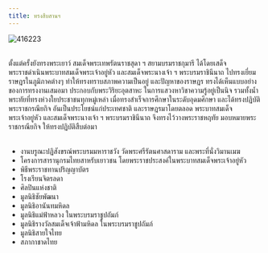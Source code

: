 ```yaml
---
title: ทรงสืบสานฯ
---
```


![416223](https://static.naewna.com/uploads/news/source/416223.jpg)
<br>
<br>

<p>ตั้งแต่ครั้งยังทรงพระเยาว์ สมเด็จพระเทพรัตนราชสุดา ฯ สยามบรมราชกุมารี ได้โดยเสด็จพระราชดำเนินพระบาทสมเด็จพระเจ้าอยู่หัว และสมเด็จพระนางเจ้า ฯ พระบรมราชินีนาถ ไปทรงเยี่ยมราษฎรในภูมิภาคต่างๆ ทำให้ทรงทราบสภาพความเป็นอยู่ และปัญหาของราษฎร ทรงได้เห็นแบบอย่างของการทรงงานเสมอมา ประกอบกับพระวิริยะอุตสาหะ ในการแสวงหาวิชาความรู้อยู่เป็นนิจ รวมทั้งน้ำพระทัยที่ทรงห่วงใยประชาชนทุกหมู่เหล่า เมื่อทรงสำเร็จการศึกษาในระดับอุดมศึกษา และได้ทรงปฏิบัติพระราชกรณียกิจ อันเป็นประโยชน์แก่ประเทศชาติ และราษฎรมาโดยตลอด พระบาทสมเด็จพระเจ้าอยู่หัว และสมเด็จพระนางเจ้า ฯ พระบรมราชินีนาถ จึงทรงไว้วางพระราชหฤทัย มอบหมายพระราชกรณียกิจ ให้ทรงปฏิบัติสืบต่อมา
<br>
<br>

<ul><li>งานบรูณะปฏิสังขรณ์พระบรมมหาราชวัง วัดพระศรีรัตนศาสดาราม และพระที่นั่งวิมานเมฆ</li>
<li>โครงการสารานุกรมไทยสาหรับเยาวชน โดยพระราชประสงค์ในพระบาทสมเด็จพระเจ้าอยู่หัว</li>
<li>พิธีพระราชทานปริญญาบัตร</li>
<li>โรงเรียนจิตรลดา</li>
<li>ศิลปินแห่งชาติ</li>
<li>มูลนิธิชัยพัฒนา</li>
<li>มูลนิธิอานันทมหิดล</li>
<li>มูลนิธิแม่ฟ้าหลวง ในพระบรมราชูปถัมภ์</li>
<li>มูลนิธิรางวัลสมเด็จเจ้าฟ้ามหิดล ในพระบรมราชูปถัมภ์</li>
<li>มูลนิธิสายใจไทย</li>
<li>สภากาชาดไทย</li></ul></p>